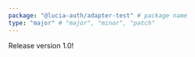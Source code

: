 ```yaml
---
package: "@lucia-auth/adapter-test" # package name
type: "major" # "major", "minor", "patch"
---
```


Release version 1.0!
